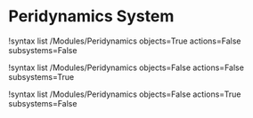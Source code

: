 # Peridynamics System

!syntax list /Modules/Peridynamics objects=True actions=False subsystems=False

!syntax list /Modules/Peridynamics objects=False actions=False subsystems=True

!syntax list /Modules/Peridynamics objects=False actions=True subsystems=False
